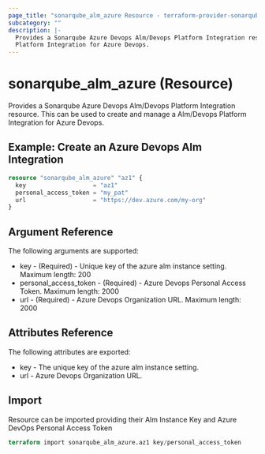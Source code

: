 ```yaml
---
page_title: "sonarqube_alm_azure Resource - terraform-provider-sonarqube"
subcategory: ""
description: |-
  Provides a Sonarqube Azure Devops Alm/Devops Platform Integration resource. This can be used to create and manage a Alm/Devops
  Platform Integration for Azure Devops.
---
```


# sonarqube_alm_azure (Resource)

Provides a Sonarqube Azure Devops Alm/Devops Platform Integration resource. This can be used to create and manage a Alm/Devops
Platform Integration for Azure Devops.

## Example: Create an Azure Devops Alm Integration

```terraform
resource "sonarqube_alm_azure" "az1" {
  key                   = "az1"
  personal_access_token = "my_pat"
  url                   = "https://dev.azure.com/my-org"
}
```

## Argument Reference

The following arguments are supported:

- key - (Required) - Unique key of the azure alm instance setting. Maximum length: 200
- personal_access_token - (Required) - Azure Devops Personal Access Token. Maximum length: 2000
- url - (Required) - Azure Devops Organization URL. Maximum length: 2000

## Attributes Reference

The following attributes are exported:

- key - The unique key of the azure alm instance setting.
- url - Azure Devops Organization URL.

## Import

Resource can be imported providing their Alm Instance Key and Azure DevOps Personal Access Token

```terraform
terraform import sonarqube_alm_azure.az1 key/personal_access_token
```
